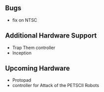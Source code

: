 ## Bugs

- fix on NTSC

## Additional Hardware Support

- Trap Them controller
- Inception


## Upcoming Hardware

- Protopad
- controller for Attack of the PETSCII Robots
